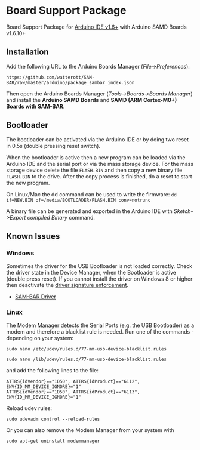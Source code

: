 # Board Support Package
Board Support Package for [Arduino IDE v1.6+](https://www.arduino.cc/en/Main/Software) with Arduino SAMD Boards v1.6.10+


## Installation

Add the following URL to the Arduino Boards Manager (*File->Preferences*):
```
https://github.com/watterott/SAM-BAR/raw/master/arduino/package_sambar_index.json
```
Then open the Arduino Boards Manager (*Tools->Boards->Boards Manager*) and install the 
**Arduino SAMD Boards** and **SAMD (ARM Cortex-M0+) Boards with SAM-BAR**.


## Bootloader

The bootloader can be activated via the Arduino IDE or by doing two reset in 0.5s (double pressing reset switch).

When the bootloader is active then a new program can be loaded via the Arduino IDE and the serial port or via the mass storage device.
For the mass storage device delete the file ```FLASH.BIN``` and then copy a new binary file ```FLASH.BIN``` to the drive.
After the copy process is finished, do a reset to start the new program.

On Linux/Mac the dd command can be used to write the firmware: ```dd if=NEW.BIN of=/media/BOOTLOADER/FLASH.BIN conv=notrunc```

A binary file can be generated and exported in the Arduino IDE with *Sketch->Export compiled Binary* command.


## Known Issues

### Windows
Sometimes the driver for the USB Bootloader is not loaded correctly.
Check the driver state in the Device Manager, when the Bootloader is active (double press reset).
If you cannot install the driver on Windows 8 or higher then deactivate the [driver signature enforcement](https://learn.sparkfun.com/tutorials/disabling-driver-signature-on-windows-8/disabling-signed-driver-enforcement-on-windows-8).
* [SAM-BAR Driver](https://github.com/watterott/SAM-BAR/raw/master/arduino/driver.zip)

### Linux
The Modem Manager detects the Serial Ports (e.g. the USB Bootloader) as a modem and therefore a blacklist rule is needed.
Run one of the commands - depending on your system:

```sudo nano /etc/udev/rules.d/77-mm-usb-device-blacklist.rules```

```sudo nano /lib/udev/rules.d/77-mm-usb-device-blacklist.rules```

and add the following lines to the file:
```
ATTRS{idVendor}=="1D50", ATTRS{idProduct}=="6112", ENV{ID_MM_DEVICE_IGNORE}="1"
ATTRS{idVendor}=="1D50", ATTRS{idProduct}=="6113", ENV{ID_MM_DEVICE_IGNORE}="1"
```

Reload udev rules:
```
sudo udevadm control --reload-rules
```

Or you can also remove the Modem Manager from your system with
```
sudo apt-get uninstall modemmanager
```

